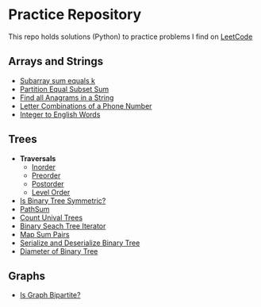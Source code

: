 # Practice Repository
This repo holds solutions (Python) to practice problems I find on [LeetCode](https://leetcode.com/)

## Arrays and Strings 
* [Subarray sum equals k](arrays_and_strings/subarray_sum_equals_k.py) 
* [Partition Equal Subset Sum](arrays_and_strings/partition_equal_subset_sum.py)
* [Find all Anagrams in a String](arrays_and_strings/find_all_anagrams_in_string.py)
* [Letter Combinations of a Phone Number](arrays_and_strings/letter_combinations_of_a_phone_number.py)
* [Integer to English Words](arrays_and_strings/integer_to_english_words.py)


## Trees 
* **Traversals**
    * [Inorder](trees/traversal/inorder.py)  
    * [Preorder](trees/traversal/preorder.py)  
    * [Postorder](trees/traversal/postorder.py)  
    * [Level Order](trees/traversal/levelorder.py)  
* [Is Binary Tree Symmetric?](trees/symmetric_tree.py)  
* [PathSum](trees/pathsum.py)  
* [Count Unival Trees](trees/count_unival_trees.py)  
* [Binary Seach Tree Iterator](trees/bst_iterator.py)  
* [Map Sum Pairs](trees/map_sum_pairs.py)  
* [Serialize and Deserialize Binary Tree](trees/serialize_deserialize.py)
* [Diameter of Binary Tree](trees/diameter_binary_tree.py)


## Graphs 
* [Is Graph Bipartite?](graph/bipartite.py) 
